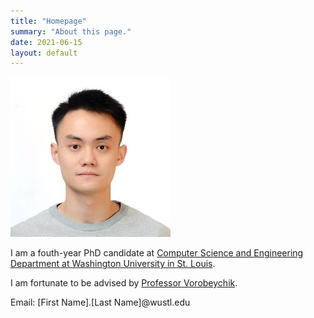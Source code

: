```yaml
---
title: "Homepage"
summary: "About this page."
date: 2021-06-15
layout: default
---
```

![Researcher Portrait](assets/images/SixieYu.jpg)




I am a fouth-year PhD candidate at [Computer Science and Engineering Department at Washington University in St. Louis](https://cse.wustl.edu/Pages/default.aspx).

I am fortunate to be advised by [Professor Vorobeychik](http://vorobeychik.com/).  

Email: \[First Name\].\[Last Name\]@wustl.edu
<br>



